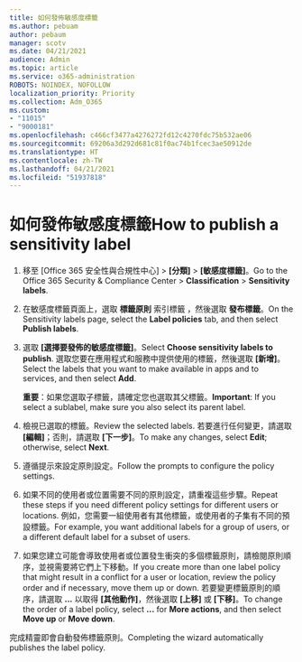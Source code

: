 ```yaml
---
title: 如何發佈敏感度標籤
ms.author: pebuam
author: pebaum
manager: scotv
ms.date: 04/21/2021
audience: Admin
ms.topic: article
ms.service: o365-administration
ROBOTS: NOINDEX, NOFOLLOW
localization_priority: Priority
ms.collection: Adm_O365
ms.custom:
- "11015"
- "9000181"
ms.openlocfilehash: c466cf3477a4276272fd12c4270fdc75b532ae06
ms.sourcegitcommit: 69206a3d292d681c81f0ac74b1fcec3ae50912de
ms.translationtype: HT
ms.contentlocale: zh-TW
ms.lasthandoff: 04/21/2021
ms.locfileid: "51937818"
---
```

# <a name="how-to-publish-a-sensitivity-label"></a><span data-ttu-id="67b32-102">如何發佈敏感度標籤</span><span class="sxs-lookup"><span data-stu-id="67b32-102">How to publish a sensitivity label</span></span>

1. <span data-ttu-id="67b32-103">移至 [Office 365 安全性與合規性中心] > **[分類]** > **[敏感度標籤]**。</span><span class="sxs-lookup"><span data-stu-id="67b32-103">Go to the Office 365 Security & Compliance Center > **Classification** > **Sensitivity labels**.</span></span>

1. <span data-ttu-id="67b32-104">在敏感度標籤頁面上，選取 **標籤原則** 索引標籤 ，然後選取 **發布標籤**。</span><span class="sxs-lookup"><span data-stu-id="67b32-104">On the Sensitivity labels page, select the **Label policies** tab, and then select **Publish labels**.</span></span>

1. <span data-ttu-id="67b32-105">選取 **[選擇要發佈的敏感度標籤]**。</span><span class="sxs-lookup"><span data-stu-id="67b32-105">Select **Choose sensitivity labels to publish**.</span></span> <span data-ttu-id="67b32-106">選取您要在應用程式和服務中提供使用的標籤，然後選取 **[新增]**。</span><span class="sxs-lookup"><span data-stu-id="67b32-106">Select the labels that you want to make available in apps and to services, and then select **Add**.</span></span>

    <span data-ttu-id="67b32-107">**重要**：如果您選取子標籤，請確定您也選取其父標籤。</span><span class="sxs-lookup"><span data-stu-id="67b32-107">**Important**: If you select a sublabel, make sure you also select its parent label.</span></span>

1. <span data-ttu-id="67b32-108">檢視已選取的標籤。</span><span class="sxs-lookup"><span data-stu-id="67b32-108">Review the selected labels.</span></span> <span data-ttu-id="67b32-109">若要進行任何變更，請選取 **[編輯]**；否則，請選取 **[下一步]**。</span><span class="sxs-lookup"><span data-stu-id="67b32-109">To make any changes, select **Edit**; otherwise, select **Next**.</span></span>

1. <span data-ttu-id="67b32-110">遵循提示來設定原則設定。</span><span class="sxs-lookup"><span data-stu-id="67b32-110">Follow the prompts to configure the policy settings.</span></span>

1. <span data-ttu-id="67b32-111">如果不同的使用者或位置需要不同的原則設定，請重複這些步驟。</span><span class="sxs-lookup"><span data-stu-id="67b32-111">Repeat these steps if you need different policy settings for different users or locations.</span></span> <span data-ttu-id="67b32-112">例如，您需要一組使用者有其他標籤，或使用者的子集有不同的預設標籤。</span><span class="sxs-lookup"><span data-stu-id="67b32-112">For example, you want additional labels for a group of users, or a different default label for a subset of users.</span></span>

1. <span data-ttu-id="67b32-113">如果您建立可能會導致使用者或位置發生衝突的多個標籤原則，請檢閱原則順序，並視需要將它們上下移動。</span><span class="sxs-lookup"><span data-stu-id="67b32-113">If you create more than one label policy that might result in a conflict for a user or location, review the policy order and if necessary, move them up or down.</span></span> <span data-ttu-id="67b32-114">若要變更標籤原則的順序，請選取 **...** 以取得 **[其他動作]**，然後選取 **[上移]** 或 **[下移]**。</span><span class="sxs-lookup"><span data-stu-id="67b32-114">To change the order of a label policy, select **...** for **More actions**, and then select **Move up** or **Move down**.</span></span>

<span data-ttu-id="67b32-115">完成精靈即會自動發佈標籤原則。</span><span class="sxs-lookup"><span data-stu-id="67b32-115">Completing the wizard automatically publishes the label policy.</span></span>